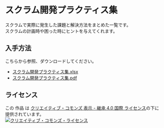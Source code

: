 # スクラム開発プラクティス集

スクラムで実際に発生した課題と解決方法をまとめた一覧です。  
スクラムの計画時や困った時にヒントを与えてくれます。

## 入手方法

こちらから参照、ダウンロードしてください。  
* [スクラム開発プラクティス集.xlsx](./docs/スクラム開発プラクティス集.xlsx?raw=true)
* [スクラム開発プラクティス集.pdf](./docs/スクラム開発プラクティス集.pdf?raw=true)

## ライセンス

この 作品 は <a rel="license" href="http://creativecommons.org/licenses/by-sa/4.0/">クリエイティブ・コモンズ 表示 - 継承 4.0 国際 ライセンス</a>の下に提供されています。
<br />
<a rel="license" href="http://creativecommons.org/licenses/by-sa/4.0/">
  <img alt="クリエイティブ・コモンズ・ライセンス" style="border-width:0" src="https://i.creativecommons.org/l/by-sa/4.0/88x31.png" />
</a>
